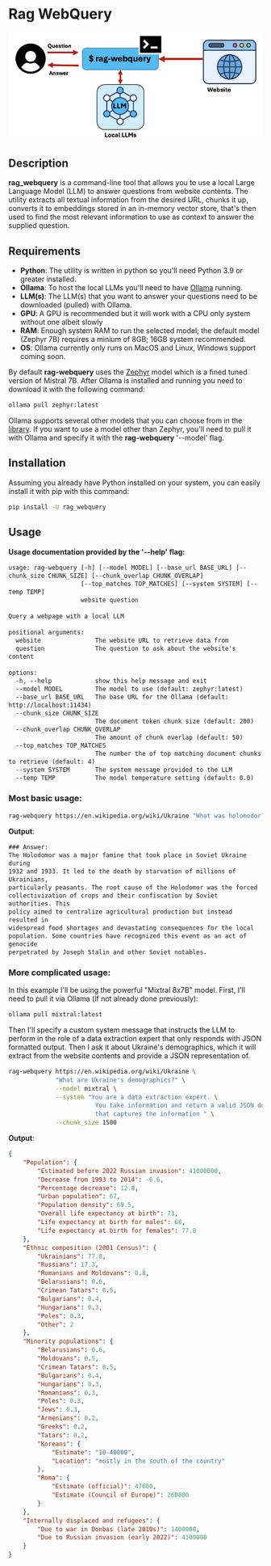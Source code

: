 # Rag WebQuery

![rag-webquery.png](https://raw.githubusercontent.com/robert-mcdermott/rag_webquery/main/images/rag-webquery.png)

## Description
**rag_webquery** is a command-line tool that allows you to use a local Large Language Model (LLM) to answer questions from website contents. The utility extracts all textual information from the desired URL, chunks it up, converts it to embeddings stored in an in-memory vector store, that's then used to find the most relevant information to use as context to answer the supplied question.

## Requirements

- **Python**: The utility is written in python so you'll need Python 3.9 or greater installed.
- **Ollama**: To host the local LLMs you'll need to have [Ollama](https://ollama.ai/) running.
- **LLM(s)**: The LLM(s) that you want to answer your questions need to be downloaded (pulled) with Ollama.
- **GPU**: A GPU is recommended but it will work with a CPU only system without one albeit slowly
- **RAM**: Enough system RAM to run the selected model; the default model (Zephyr 7B) requires a minium of 8GB; 16GB system recommended.
- **OS**: Ollama currently only runs on MacOS and Linux, Windows support coming soon.

By default **rag-webquery** uses the [Zephyr](https://huggingface.co/HuggingFaceH4/zephyr-7b-beta) model which is a fined tuned version of Mistral 7B.  After Ollama is installed and running you need to download it with the following command:

```bash
ollama pull zephyr:latest
```

Ollama supports several other models that you can choose from in the [library](https://ollama.ai/library). If you want to use a model other than Zephyr, you'll need to pull it with Ollama and specify it with the **rag-webquery** '--model' flag.


## Installation

Assuming you already have Python installed on your system, you can easily install it with pip with this command:

```bash
pip install -U rag_webquery
``` 

## Usage 

**Usage documentation provided by the '--help' flag:**

```text
usage: rag-webquery [-h] [--model MODEL] [--base_url BASE_URL] [--chunk_size CHUNK_SIZE] [--chunk_overlap CHUNK_OVERLAP]
                    [--top_matches TOP_MATCHES] [--system SYSTEM] [--temp TEMP]
                    website question

Query a webpage with a local LLM

positional arguments:
  website               The website URL to retrieve data from
  question              The question to ask about the website's content

options:
  -h, --help            show this help message and exit
  --model MODEL         The model to use (default: zephyr:latest)
  --base_url BASE_URL   The base URL for the Ollama (default: http://localhost:11434)
  --chunk_size CHUNK_SIZE
                        The document token chunk size (default: 200)
  --chunk_overlap CHUNK_OVERLAP
                        The amount of chunk overlap (default: 50)
  --top_matches TOP_MATCHES
                        The number the of top matching document chunks to retrieve (default: 4)
  --system SYSTEM       The system message provided to the LLM
  --temp TEMP           The model temperature setting (default: 0.0)
```


### **Most basic usage**:

```bash
rag-webquery https://en.wikipedia.org/wiki/Ukraine "What was holomodor? What was its root cause?"
```

**Output**:

```
### Answer:
The Holodomor was a major famine that took place in Soviet Ukraine during
1932 and 1933. It led to the death by starvation of millions of Ukrainians,
particularly peasants. The root cause of the Holodomor was the forced
collectivization of crops and their confiscation by Soviet authorities. This
policy aimed to centralize agricultural production but instead resulted in
widespread food shortages and devastating consequences for the local
population. Some countries have recognized this event as an act of genocide
perpetrated by Joseph Stalin and other Soviet notables.
```

### **More complicated usage**:

In this example I'll be using the powerful "Mixtral 8x7B" model. First, I'll need to pull it via Ollama (if not already done previously): 

```bash
ollama pull mixtral:latest 
```

Then I'll specify a custom system message that instructs the LLM to perform in the role of a data extraction expert that only responds with JSON formatted output. Then I ask it about Ukraine's demographics, which it will extract from the website contents and provide a JSON representation of.

```bash
rag-webquery https://en.wikipedia.org/wiki/Ukraine \
             "What are Ukraine's demographics?" \
             --model mixtral \
             --system "You are a data extraction expert. \
                        You take information and return a valid JSON document \
                        that captures the information " \
             --chunk_size 1500
```

**Output**:

```json
{
    "Population": {
        "Estimated before 2022 Russian invasion": 41000000,
        "Decrease from 1993 to 2014": -6.6,
        "Percentage decrease": 12.8,
        "Urban population": 67,
        "Population density": 69.5,
        "Overall life expectancy at birth": 73,
        "Life expectancy at birth for males": 68,
        "Life expectancy at birth for females": 77.8
    },
    "Ethnic composition (2001 Census)": {
        "Ukrainians": 77.8,
        "Russians": 17.3,
        "Romanians and Moldovans": 0.8,
        "Belarusians": 0.6,
        "Crimean Tatars": 0.5,
        "Bulgarians": 0.4,
        "Hungarians": 0.3,
        "Poles": 0.3,
        "Other": 2
    },
    "Minority populations": {
        "Belarusians": 0.6,
        "Moldovans": 0.5,
        "Crimean Tatars": 0.5,
        "Bulgarians": 0.4,
        "Hungarians": 0.3,
        "Romanians": 0.3,
        "Poles": 0.3,
        "Jews": 0.3,
        "Armenians": 0.2,
        "Greeks": 0.2,
        "Tatars": 0.2,
        "Koreans": {
            "Estimate": "10-40000",
            "Location": "mostly in the south of the country"
        },
        "Roma": {
            "Estimate (official)": 47600,
            "Estimate (Council of Europe)": 260000
        }
    },
    "Internally displaced and refugees": {
        "Due to war in Donbas (late 2010s)": 1400000,
        "Due to Russian invasion (early 2022)": 4100000
    }
}
```
